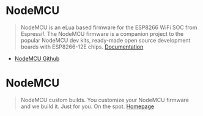 # NodeMCU

> NodeMCU is an eLua based firmware for the ESP8266 WiFi SOC from Espressif. The NodeMCU firmware is a companion project to the popular NodeMCU dev kits, ready-made open source development boards with ESP8266-12E chips. [Documentation](https://nodemcu.readthedocs.io/en/master/)

- [NodeMCU Github](https://github.com/nodemcu)

# NodeMCU

> NodeMCU custom builds. You customize your NodeMCU firmware and we build it. Just for you. On the spot. [Homepage](http://nodemcu-build.com/)